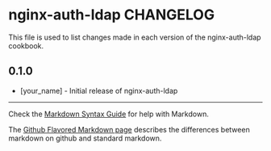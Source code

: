 nginx-auth-ldap CHANGELOG
=========================

This file is used to list changes made in each version of the nginx-auth-ldap cookbook.

0.1.0
-----
- [your_name] - Initial release of nginx-auth-ldap

- - -
Check the [Markdown Syntax Guide](http://daringfireball.net/projects/markdown/syntax) for help with Markdown.

The [Github Flavored Markdown page](http://github.github.com/github-flavored-markdown/) describes the differences between markdown on github and standard markdown.
